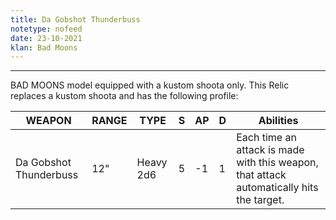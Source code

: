 ```yaml
---
title: Da Gobshot Thunderbuss
notetype: nofeed
date: 23-10-2021
klan: Bad Moons
---
```


---

BAD MOONS model equipped with a kustom shoota only. This Relic replaces a kustom shoota and has the following profile:

| WEAPON                 | RANGE | TYPE      | S   | AP  | D   | Abilities                                                                                |
| ---------------------- | ----- | --------- | --- | --- | --- | ---------------------------------------------------------------------------------------- |
| Da Gobshot Thunderbuss | 12"   | Heavy 2d6 | 5   | -1  | 1   | Each time an attack is made with this weapon, that attack automatically hits the target. |